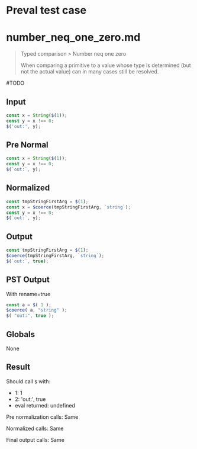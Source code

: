 # Preval test case

# number_neq_one_zero.md

> Typed comparison > Number neq one zero
>
> When comparing a primitive to a value whose type is determined (but not the actual value) can in many cases still be resolved.

#TODO

## Input

`````js filename=intro
const x = String($(1));
const y = x !== 0;
$('out:', y);
`````

## Pre Normal

`````js filename=intro
const x = String($(1));
const y = x !== 0;
$(`out:`, y);
`````

## Normalized

`````js filename=intro
const tmpStringFirstArg = $(1);
const x = $coerce(tmpStringFirstArg, `string`);
const y = x !== 0;
$(`out:`, y);
`````

## Output

`````js filename=intro
const tmpStringFirstArg = $(1);
$coerce(tmpStringFirstArg, `string`);
$(`out:`, true);
`````

## PST Output

With rename=true

`````js filename=intro
const a = $( 1 );
$coerce( a, "string" );
$( "out:", true );
`````

## Globals

None

## Result

Should call `$` with:
 - 1: 1
 - 2: 'out:', true
 - eval returned: undefined

Pre normalization calls: Same

Normalized calls: Same

Final output calls: Same
